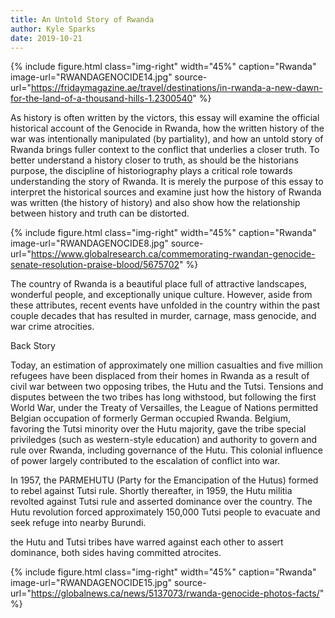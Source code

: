 ```yaml
---
title: An Untold Story of Rwanda
author: Kyle Sparks
date: 2019-10-21
---
```


{% include figure.html
  class="img-right"
  width="45%"
  caption="Rwanda"
  image-url="RWANDAGENOCIDE14.jpg"
  source-url="https://fridaymagazine.ae/travel/destinations/in-rwanda-a-new-dawn-for-the-land-of-a-thousand-hills-1.2300540"
%}

As history is often written by the victors, this essay will examine the official historical account of the Genocide in Rwanda, how the written history of the war was intentionally manipulated (by partiality), and how an untold story of Rwanda brings fuller context to the conflict that underlies a closer truth. To better understand a history closer to truth, as should be the historians purpose, the discipline of historiography plays a critical role towards understanding the story of Rwanda. It is merely the purpose of this essay to interpret the historical sources and examine just how the history of Rwanda was written (the history of history) and also show how the relationship between history and truth can be distorted. 





{% include figure.html
  class="img-right"
  width="45%"
  caption="Rwanda"
  image-url="RWANDAGENOCIDE8.jpg"
  source-url="https://www.globalresearch.ca/commemorating-rwandan-genocide-senate-resolution-praise-blood/5675702"
%}

The country of Rwanda is a beautiful place full of attractive landscapes, wonderful people, and exceptionally unique culture. However, aside from these attributes, recent events have unfolded in the country within the past couple decades that has resulted in murder, carnage, mass genocide, and war crime atrocities. 

Back Story

Today, an estimation of approximately one million casualties and five million refugees have been displaced from their homes in Rwanda as a result of civil war between two opposing tribes, the Hutu and the Tutsi. Tensions and disputes between the two tribes has long withstood, but following the first World War, under the Treaty of Versailles, the League of Nations permitted Belgian occupation of formerly German occupied Rwanda. Belgium, favoring the Tutsi minority over the Hutu majority, gave the tribe special priviledges (such as western-style education) and authority to govern and rule over Rwanda, including governance of the Hutu. This colonial influence of power largely contributed to the escalation of conflict into war. 


In 1957, the PARMEHUTU (Party for the Emancipation of the Hutus) formed to rebel against Tutsi rule. Shortly thereafter, in 1959, the Hutu militia revolted against Tutsi rule and asserted dominance over the country. The Hutu revolution forced approximately 150,000 Tutsi people to evacuate and seek refuge into nearby Burundi. 




the Hutu and Tutsi tribes have warred against each other to assert dominance, both sides having committed atrocites. 


{% include figure.html
  class="img-right"
  width="45%"
  caption="Rwanda"
  image-url="RWANDAGENOCIDE15.jpg"
  source-url="https://globalnews.ca/news/5137073/rwanda-genocide-photos-facts/"
%}





































































